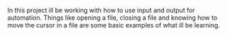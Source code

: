 In this project ill be working with how to use input and output for automation. Things like opening a file, closing a file and knowing how to move the cursor in a file are some basic examples of what ill be learning.